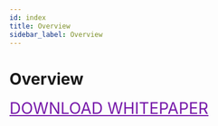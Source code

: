 ```yaml
---
id: index
title: Overview
sidebar_label: Overview
---
```


# Overview

<a href="https://raw.githubusercontent.com/DataHighway-com/whitepaper/master/v1/whitepaper.pdf" class="download-whitepaper" style="font-size:2em; color: #7719AA !important">DOWNLOAD WHITEPAPER</a>

